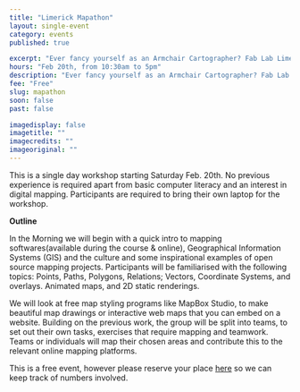 ```yaml
---
title: "Limerick Mapathon"
layout: single-event
category: events
published: true

excerpt: "Ever fancy yourself as an Armchair Cartographer? Fab Lab Limerick will be running a workshop on Open Source digital mapping and active mapping projects in Limerick City and beyond"
hours: "Feb 20th, from 10:30am to 5pm"
description: "Ever fancy yourself as an Armchair Cartographer? Fab Lab Limerick will be running a workshop on Open Source digital mapping and active mapping projects in Limerick City and beyond"
fee: "Free"
slug: mapathon
soon: false
past: false

imagedisplay: false
imagetitle: ""
imagecredits: ""
imageoriginal: ""
---
```


This is a single day workshop starting Saturday Feb. 20th. No previous experience is required apart from basic computer literacy and an interest in digital mapping. Participants are required to bring their own laptop for the workshop.

**Outline**

In the Morning we will begin with a quick intro to mapping softwares(available during the course & online), Geographical Information Systems (GIS) and the culture and some inspirational examples of open source mapping projects. Participants will be familiarised with the following topics: Points, Paths, Polygons, Relations; Vectors, Coordinate Systems, and overlays. Animated maps, and 2D static renderings.

We will look at free map styling programs like MapBox Studio, to make beautiful map drawings or interactive web maps that you can embed on a website. Building on the previous work, the group will be split into teams, to set out their own tasks, exercises that require mapping and teamwork. Teams or individuals will map their chosen areas and contribute this to the relevant online mapping platforms.

This is a free event, however please reserve your place [here](http://fablablimerick.ticketleap.com/mapathon/) so we can keep track of numbers involved.
